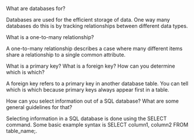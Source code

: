 What are databases for?

Databases are used for the efficient storage of data. One way many databases do this is by tracking relationships between different data types.

What is a one-to-many relationship?

A one-to-many relationship describes a case where many different items share a relationship to a single common attribute.

What is a primary key? What is a foreign key? How can you determine which is which?

A foreign key refers to a primary key in another database table. You can tell which is which because primary keys always appear first in a table.

How can you select information out of a SQL database? What are some general guidelines for that?

Selecting information in a SQL database is done using the SELECT command. Some basic example syntax is SELECT column1, column2 FROM table_name;.